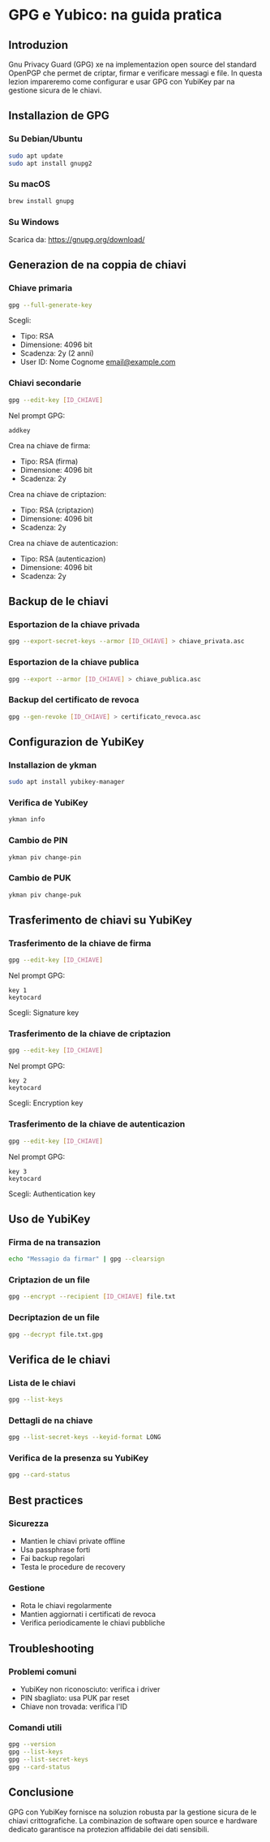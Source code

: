 # GPG e Yubico: na guida pratica

## Introduzion
Gnu Privacy Guard (GPG) xe na implementazion open source del standard OpenPGP che permet de criptar, firmar e verificare messagi e file. In questa lezion impareremo come configurar e usar GPG con YubiKey par na gestione sicura de le chiavi.

## Installazion de GPG

### Su Debian/Ubuntu
```bash
sudo apt update
sudo apt install gnupg2
```

### Su macOS
```bash
brew install gnupg
```

### Su Windows
Scarica da: https://gnupg.org/download/

## Generazion de na coppia de chiavi

### Chiave primaria
```bash
gpg --full-generate-key
```

Scegli:
- Tipo: RSA
- Dimensione: 4096 bit
- Scadenza: 2y (2 anni)
- User ID: Nome Cognome <email@example.com>

### Chiavi secondarie
```bash
gpg --edit-key [ID_CHIAVE]
```

Nel prompt GPG:
```
addkey
```

Crea na chiave de firma:
- Tipo: RSA (firma)
- Dimensione: 4096 bit
- Scadenza: 2y

Crea na chiave de criptazion:
- Tipo: RSA (criptazion)
- Dimensione: 4096 bit
- Scadenza: 2y

Crea na chiave de autenticazion:
- Tipo: RSA (autenticazion)
- Dimensione: 4096 bit
- Scadenza: 2y

## Backup de le chiavi

### Esportazion de la chiave privada
```bash
gpg --export-secret-keys --armor [ID_CHIAVE] > chiave_privata.asc
```

### Esportazion de la chiave publica
```bash
gpg --export --armor [ID_CHIAVE] > chiave_publica.asc
```

### Backup del certificato de revoca
```bash
gpg --gen-revoke [ID_CHIAVE] > certificato_revoca.asc
```

## Configurazion de YubiKey

### Installazion de ykman
```bash
sudo apt install yubikey-manager
```

### Verifica de YubiKey
```bash
ykman info
```

### Cambio de PIN
```bash
ykman piv change-pin
```

### Cambio de PUK
```bash
ykman piv change-puk
```

## Trasferimento de chiavi su YubiKey

### Trasferimento de la chiave de firma
```bash
gpg --edit-key [ID_CHIAVE]
```

Nel prompt GPG:
```
key 1
keytocard
```

Scegli: Signature key

### Trasferimento de la chiave de criptazion
```bash
gpg --edit-key [ID_CHIAVE]
```

Nel prompt GPG:
```
key 2
keytocard
```

Scegli: Encryption key

### Trasferimento de la chiave de autenticazion
```bash
gpg --edit-key [ID_CHIAVE]
```

Nel prompt GPG:
```
key 3
keytocard
```

Scegli: Authentication key

## Uso de YubiKey

### Firma de na transazion
```bash
echo "Messagio da firmar" | gpg --clearsign
```

### Criptazion de un file
```bash
gpg --encrypt --recipient [ID_CHIAVE] file.txt
```

### Decriptazion de un file
```bash
gpg --decrypt file.txt.gpg
```

## Verifica de le chiavi

### Lista de le chiavi
```bash
gpg --list-keys
```

### Dettagli de na chiave
```bash
gpg --list-secret-keys --keyid-format LONG
```

### Verifica de la presenza su YubiKey
```bash
gpg --card-status
```

## Best practices

### Sicurezza
- Mantien le chiavi private offline
- Usa passphrase forti
- Fai backup regolari
- Testa le procedure de recovery

### Gestione
- Rota le chiavi regolarmente
- Mantien aggiornati i certificati de revoca
- Verifica periodicamente le chiavi pubbliche

## Troubleshooting

### Problemi comuni
- YubiKey non riconosciuto: verifica i driver
- PIN sbagliato: usa PUK par reset
- Chiave non trovada: verifica l'ID

### Comandi utili
```bash
gpg --version
gpg --list-keys
gpg --list-secret-keys
gpg --card-status
```

## Conclusione
GPG con YubiKey fornisce na soluzion robusta par la gestione sicura de le chiavi crittografiche. La combinazion de software open source e hardware dedicato garantisce na protezion affidabile dei dati sensibili. 